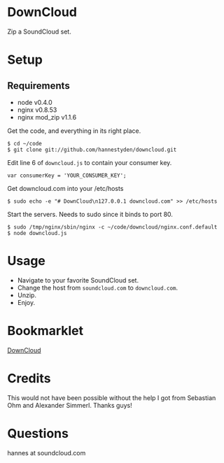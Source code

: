 # DownCloud

Zip a SoundCloud set.

# Setup

## Requirements

- node v0.4.0
- nginx v0.8.53
- nginx mod\_zip v1.1.6

Get the code, and everything in its right place.

    $ cd ~/code
    $ git clone git://github.com/hannestyden/downcloud.git

Edit line 6 of `downcloud.js` to contain your consumer key.

    var consumerKey = 'YOUR_CONSUMER_KEY';

Get downcloud.com into your /etc/hosts

    $ sudo echo -e "# DownCloud\n127.0.0.1 downcloud.com" >> /etc/hosts

Start the servers. Needs to sudo since it binds to port 80.

    $ sudo /tmp/nginx/sbin/nginx -c ~/code/downcloud/nginx.conf.default
    $ node downcloud.js

# Usage

- Navigate to your favorite SoundCloud set.
- Change the host from `soundcloud.com` to `downcloud.com`.
- Unzip.
- Enjoy.

# Bookmarklet

<a href="javascript:function(){location.href=location.href.replace('soundcloud.com',%20'downcloud.com');}()">DownCloud</a>

# Credits

This would not have been possible without the help I got from Sebastian Ohm and Alexander Simmerl. Thanks guys!

# Questions

hannes at soundcloud.com
